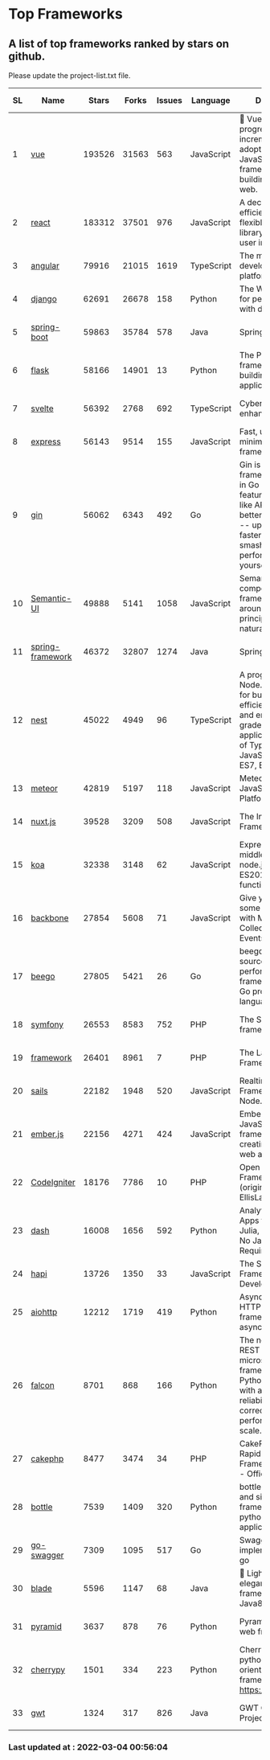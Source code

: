 # Top Frameworks
## A list of top frameworks ranked by stars on github.  
Please update the project-list.txt file.

| SL| Name  | Stars| Forks| Issues | Language | Description | Last Commit |
| --| ------| -----| ---- | ------ | -------- | ----------- | ----------- |
| 1 | [vue](https://github.com/vuejs/vue) | 193526 | 31563 | 563 | JavaScript | 🖖 Vue.js is a progressive, incrementally-adoptable JavaScript framework for building UI on the web. | 2022-02-22 18:38:12 |
| 2 | [react](https://github.com/facebook/react) | 183312 | 37501 | 976 | JavaScript | A declarative, efficient, and flexible JavaScript library for building user interfaces. | 2022-03-03 17:46:12 |
| 3 | [angular](https://github.com/angular/angular) | 79916 | 21015 | 1619 | TypeScript | The modern web developer’s platform | 2022-03-03 23:49:46 |
| 4 | [django](https://github.com/django/django) | 62691 | 26678 | 158 | Python | The Web framework for perfectionists with deadlines. | 2022-03-03 07:38:03 |
| 5 | [spring-boot](https://github.com/spring-projects/spring-boot) | 59863 | 35784 | 578 | Java | Spring Boot | 2022-03-03 20:39:33 |
| 6 | [flask](https://github.com/pallets/flask) | 58166 | 14901 | 13 | Python | The Python micro framework for building web applications. | 2022-03-01 16:49:14 |
| 7 | [svelte](https://github.com/sveltejs/svelte) | 56392 | 2768 | 692 | TypeScript | Cybernetically enhanced web apps | 2022-03-03 11:24:04 |
| 8 | [express](https://github.com/expressjs/express) | 56143 | 9514 | 155 | JavaScript | Fast, unopinionated, minimalist web framework for node. | 2022-03-01 04:41:41 |
| 9 | [gin](https://github.com/gin-gonic/gin) | 56062 | 6343 | 492 | Go | Gin is a HTTP web framework written in Go (Golang). It features a Martini-like API with much better performance -- up to 40 times faster. If you need smashing performance, get yourself some Gin. | 2022-02-14 06:39:57 |
| 10 | [Semantic-UI](https://github.com/Semantic-Org/Semantic-UI) | 49888 | 5141 | 1058 | JavaScript | Semantic is a UI component framework based around useful principles from natural language. | 2018-10-21 20:59:02 |
| 11 | [spring-framework](https://github.com/spring-projects/spring-framework) | 46372 | 32807 | 1274 | Java | Spring Framework | 2022-03-02 16:29:26 |
| 12 | [nest](https://github.com/nestjs/nest) | 45022 | 4949 | 96 | TypeScript | A progressive Node.js framework for building efficient, scalable, and enterprise-grade server-side applications on top of TypeScript & JavaScript (ES6, ES7, ES8) 🚀 | 2022-03-03 12:33:59 |
| 13 | [meteor](https://github.com/meteor/meteor) | 42819 | 5197 | 118 | JavaScript | Meteor, the JavaScript App Platform | 2022-03-01 17:45:48 |
| 14 | [nuxt.js](https://github.com/nuxt/nuxt.js) | 39528 | 3209 | 508 | JavaScript | The Intuitive Vue(2) Framework | 2021-12-17 13:20:07 |
| 15 | [koa](https://github.com/koajs/koa) | 32338 | 3148 | 62 | JavaScript | Expressive middleware for node.js using ES2017 async functions | 2022-03-01 16:12:01 |
| 16 | [backbone](https://github.com/jashkenas/backbone) | 27854 | 5608 | 71 | JavaScript | Give your JS App some Backbone with Models, Views, Collections, and Events | 2022-02-26 00:31:21 |
| 17 | [beego](https://github.com/beego/beego) | 27805 | 5421 | 26 | Go | beego is an open-source, high-performance web framework for the Go programming language. | 2022-02-28 14:06:29 |
| 18 | [symfony](https://github.com/symfony/symfony) | 26553 | 8583 | 752 | PHP | The Symfony PHP framework | 2022-03-02 13:21:45 |
| 19 | [framework](https://github.com/laravel/framework) | 26401 | 8961 | 7 | PHP | The Laravel Framework. | 2022-03-03 19:40:51 |
| 20 | [sails](https://github.com/balderdashy/sails) | 22182 | 1948 | 520 | JavaScript | Realtime MVC Framework for Node.js | 2022-01-14 23:55:08 |
| 21 | [ember.js](https://github.com/emberjs/ember.js) | 22156 | 4271 | 424 | JavaScript | Ember.js - A JavaScript framework for creating ambitious web applications | 2022-03-03 22:13:59 |
| 22 | [CodeIgniter](https://github.com/bcit-ci/CodeIgniter) | 18176 | 7786 | 10 | PHP | Open Source PHP Framework (originally from EllisLab) | 2022-03-03 13:29:55 |
| 23 | [dash](https://github.com/plotly/dash) | 16008 | 1656 | 592 | Python | Analytical Web Apps for Python, R, Julia, and Jupyter. No JavaScript Required. | 2022-03-02 14:51:20 |
| 24 | [hapi](https://github.com/hapijs/hapi) | 13726 | 1350 | 33 | JavaScript | The Simple, Secure Framework Developers Trust | 2022-03-02 14:32:29 |
| 25 | [aiohttp](https://github.com/aio-libs/aiohttp) | 12212 | 1719 | 419 | Python | Asynchronous HTTP client/server framework for asyncio and Python | 2022-03-02 10:26:09 |
| 26 | [falcon](https://github.com/falconry/falcon) | 8701 | 868 | 166 | Python | The no-nonsense REST API and microservices framework for Python developers, with a focus on reliability, correctness, and performance at scale. | 2022-03-01 13:09:57 |
| 27 | [cakephp](https://github.com/cakephp/cakephp) | 8477 | 3474 | 34 | PHP | CakePHP: The Rapid Development Framework for PHP - Official Repository | 2022-03-01 16:02:11 |
| 28 | [bottle](https://github.com/bottlepy/bottle) | 7539 | 1409 | 320 | Python | bottle.py is a fast and simple micro-framework for python web-applications. | 2022-03-01 21:05:57 |
| 29 | [go-swagger](https://github.com/go-swagger/go-swagger) | 7309 | 1095 | 517 | Go | Swagger 2.0 implementation for go | 2022-02-26 04:22:24 |
| 30 | [blade](https://github.com/lets-blade/blade) | 5596 | 1147 | 68 | Java | :rocket: Lightning fast and elegant mvc framework for Java8 | 2020-03-22 13:39:23 |
| 31 | [pyramid](https://github.com/Pylons/pyramid) | 3637 | 878 | 76 | Python | Pyramid - A Python web framework | 2022-02-07 05:45:49 |
| 32 | [cherrypy](https://github.com/cherrypy/cherrypy) | 1501 | 334 | 223 | Python | CherryPy is a pythonic, object-oriented HTTP framework.      https://cherrypy.dev | 2022-02-14 20:44:10 |
| 33 | [gwt](https://github.com/gwtproject/gwt) | 1324 | 317 | 826 | Java | GWT Open Source Project | 2022-02-10 23:35:12 |

### Last updated at : 2022-03-04 00:56:04
